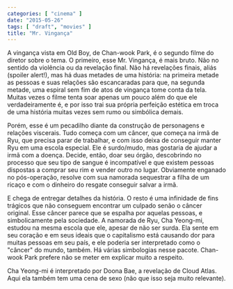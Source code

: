 ```yaml
---
categories: [ "cinema" ]
date: "2015-05-26"
tags: [ "draft", "movies" ]
title: "Mr. Vingança"
---
```

A vingança vista em Old Boy, de Chan-wook Park, é o segundo filme do
diretor sobre o tema. O primeiro, esse Mr. Vingança, é mais bruto. Não
no sentido da violência ou da revelação final. Não há revelações
finais, aliás (spoiler alert!), mas há duas metades de uma história: na
primeira metade as pessoas e suas relações são escancaradas para que,
na segunda metade, uma espiral sem fim de atos de vingança tome conta da
tela. Muitas vezes o filme tenta soar apenas um pouco além do que ele
verdadeiramente é, e por isso trai sua própria perfeição estética
em troca de uma história muitas vezes sem rumo ou simbólica demais. 

Porém, esse é um pecadilho diante da construção de personagens e
relações viscerais. Tudo começa com um câncer, que começa na irmã de
Ryu, que precisa parar de trabalhar, e com isso deixa de conseguir manter
Ryu em uma escola especial. Ele é surdo/mudo, mas gostaria de ajudar
a irmã com a doença. Decide, então, doar seu órgão, descobrindo no
processo que seu tipo de sangue é incompatível e que existem pessoas
dispostas a comprar seu rim e vender outro no lugar. Obviamente enganado
no pós-operação, resolve com sua namorada sequestrar a filha de um
ricaço e com o dinheiro do resgate conseguir salvar a irmã.

E chega de entregar detalhes da história. O resto é uma infinidade de
fins trágicos que não conseguem encontrar um culpado senão o câncer
original. Esse câncer parece que se espalha por aquelas pessoas, e
simbolicamente pela sociedade. A namorada de Ryu, Cha Yeong-mi, estudou na
mesma escola que ele, apesar de não ser surda. Ela sente em seu coração
e em seus ideais que o capitalismo está causando dor para muitas pessoas
em seu país, e ele poderia ser interpretado como o "câncer" do mundo,
também. Há várias simbologias nesse pacote. Chan-wook Park prefere
não se meter em explicar muito a respeito.

Cha Yeong-mi é interpretado por Doona Bae, a revelação de Cloud
Atlas. Aqui ela também tem uma cena de sexo (não que isso seja muito
relevante).
